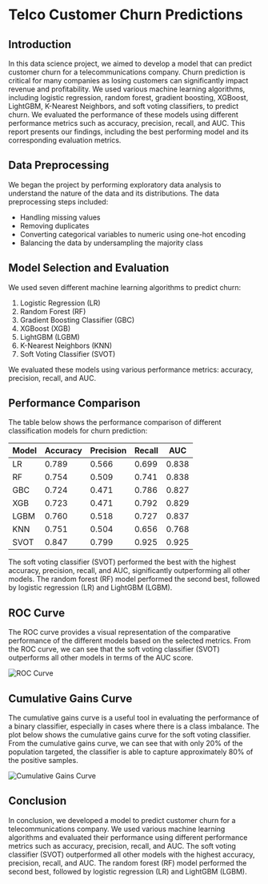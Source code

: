 # Telco Customer Churn Predictions

## Introduction

In this data science project, we aimed to develop a model that can predict customer churn for a telecommunications company. Churn prediction is critical for many companies as losing customers can significantly impact revenue and profitability. We used various machine learning algorithms, including logistic regression, random forest, gradient boosting, XGBoost, LightGBM, K-Nearest Neighbors, and soft voting classifiers, to predict churn. We evaluated the performance of these models using different performance metrics such as accuracy, precision, recall, and AUC. This report presents our findings, including the best performing model and its corresponding evaluation metrics.

## Data Preprocessing

We began the project by performing exploratory data analysis to understand the nature of the data and its distributions. The data preprocessing steps included:
- Handling missing values
- Removing duplicates
- Converting categorical variables to numeric using one-hot encoding
- Balancing the data by undersampling the majority class

## Model Selection and Evaluation

We used seven different machine learning algorithms to predict churn:
1. Logistic Regression (LR)
2. Random Forest (RF)
3. Gradient Boosting Classifier (GBC)
4. XGBoost (XGB)
5. LightGBM (LGBM)
6. K-Nearest Neighbors (KNN)
7. Soft Voting Classifier (SVOT)

We evaluated these models using various performance metrics: accuracy, precision, recall, and AUC.

## Performance Comparison

The table below shows the performance comparison of different classification models for churn prediction:

| Model | Accuracy | Precision | Recall | AUC |
|-------|----------|-----------|--------|-----|
| LR    | 0.789    | 0.566     | 0.699  | 0.838 |
| RF    | 0.754    | 0.509     | 0.741  | 0.838 |
| GBC   | 0.724    | 0.471     | 0.786  | 0.827 |
| XGB   | 0.723    | 0.471     | 0.792  | 0.829 |
| LGBM  | 0.760    | 0.518     | 0.727  | 0.837 |
| KNN   | 0.751    | 0.504     | 0.656  | 0.768 |
| SVOT  | 0.847    | 0.799     | 0.925  | 0.925 |

The soft voting classifier (SVOT) performed the best with the highest accuracy, precision, recall, and AUC, significantly outperforming all other models. The random forest (RF) model performed the second best, followed by logistic regression (LR) and LightGBM (LGBM).

## ROC Curve

The ROC curve provides a visual representation of the comparative performance of the different models based on the selected metrics. From the ROC curve, we can see that the soft voting classifier (SVOT) outperforms all other models in terms of the AUC score.

![ROC Curve](results/roc_curve.png)

## Cumulative Gains Curve

The cumulative gains curve is a useful tool in evaluating the performance of a binary classifier, especially in cases where there is a class imbalance. The plot below shows the cumulative gains curve for the soft voting classifier. From the cumulative gains curve, we can see that with only 20% of the population targeted, the classifier is able to capture approximately 80% of the positive samples.

![Cumulative Gains Curve](results/cumulative_gains_curve.png)

## Conclusion

In conclusion, we developed a model to predict customer churn for a telecommunications company. We used various machine learning algorithms and evaluated their performance using different performance metrics such as accuracy, precision, recall, and AUC. The soft voting classifier (SVOT) outperformed all other models with the highest accuracy, precision, recall, and AUC. The random forest (RF) model performed the second best, followed by logistic regression (LR) and LightGBM (LGBM).


